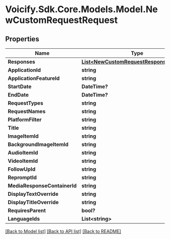 # Voicify.Sdk.Core.Models.Model.NewCustomRequestRequest
## Properties

Name | Type | Description | Notes
------------ | ------------- | ------------- | -------------
**Responses** | [**List&lt;NewCustomRequestResponseRequest&gt;**](NewCustomRequestResponseRequest.md) |  | 
**ApplicationId** | **string** |  | 
**ApplicationFeatureId** | **string** |  | 
**StartDate** | **DateTime?** |  | [optional] 
**EndDate** | **DateTime?** |  | [optional] 
**RequestTypes** | **string** |  | [optional] 
**RequestNames** | **string** |  | [optional] 
**PlatformFilter** | **string** |  | [optional] 
**Title** | **string** |  | 
**ImageItemId** | **string** |  | [optional] 
**BackgroundImageItemId** | **string** |  | [optional] 
**AudioItemId** | **string** |  | [optional] 
**VideoItemId** | **string** |  | [optional] 
**FollowUpId** | **string** |  | [optional] 
**RepromptId** | **string** |  | [optional] 
**MediaResponseContainerId** | **string** |  | [optional] 
**DisplayTextOverride** | **string** |  | [optional] 
**DisplayTitleOverride** | **string** |  | [optional] 
**RequiresParent** | **bool?** |  | [optional] 
**LanguageIds** | **List&lt;string&gt;** |  | [optional] 

[[Back to Model list]](../README.md#documentation-for-models) [[Back to API list]](../README.md#documentation-for-api-endpoints) [[Back to README]](../README.md)

